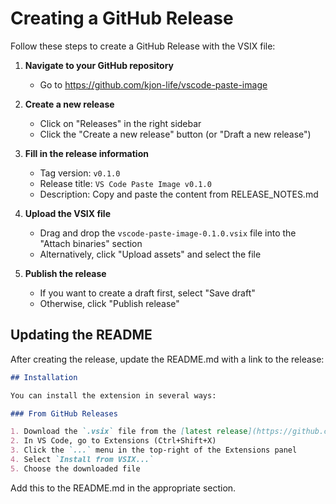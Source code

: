 # Creating a GitHub Release

Follow these steps to create a GitHub Release with the VSIX file:

1. **Navigate to your GitHub repository**
   - Go to https://github.com/kjon-life/vscode-paste-image

2. **Create a new release**
   - Click on "Releases" in the right sidebar
   - Click the "Create a new release" button (or "Draft a new release")

3. **Fill in the release information**
   - Tag version: `v0.1.0`
   - Release title: `VS Code Paste Image v0.1.0`
   - Description: Copy and paste the content from RELEASE_NOTES.md

4. **Upload the VSIX file**
   - Drag and drop the `vscode-paste-image-0.1.0.vsix` file into the "Attach binaries" section
   - Alternatively, click "Upload assets" and select the file

5. **Publish the release**
   - If you want to create a draft first, select "Save draft"
   - Otherwise, click "Publish release"

## Updating the README

After creating the release, update the README.md with a link to the release:

```markdown
## Installation

You can install the extension in several ways:

### From GitHub Releases

1. Download the `.vsix` file from the [latest release](https://github.com/kjon-life/vscode-paste-image/releases/latest)
2. In VS Code, go to Extensions (Ctrl+Shift+X)
3. Click the `...` menu in the top-right of the Extensions panel
4. Select `Install from VSIX...`
5. Choose the downloaded file
```

Add this to the README.md in the appropriate section.